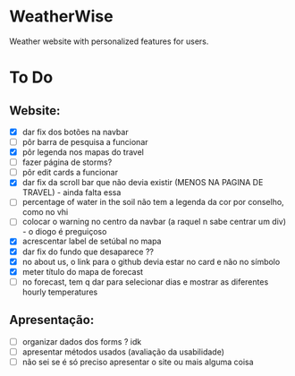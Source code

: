# WeatherWise
Weather website with personalized features for users. 

# To Do
## Website:
- [x] dar fix dos botões na navbar
- [ ] pôr barra de pesquisa a funcionar
- [x] pôr legenda nos mapas do travel
- [ ] fazer página de storms?
- [ ] pôr edit cards a funcionar
- [x] dar fix da scroll bar que não devia existir (MENOS NA PAGINA DE TRAVEL) - ainda falta essa
- [ ] percentage of water in the soil não tem a legenda da cor por conselho, como no vhi
- [ ] colocar o warning no centro da navbar (a raquel n sabe centrar um div) - o diogo é preguiçoso
- [x] acrescentar label de setúbal no mapa
- [x] dar fix do fundo que desaparece ??
- [x] no about us, o link para o github devia estar no card e não no símbolo
- [x] meter título do mapa de forecast
- [ ] no forecast, tem q dar para selecionar dias e mostrar as diferentes hourly temperatures

## Apresentação:
- [ ] organizar dados dos forms ? idk
- [ ] apresentar métodos usados (avaliação da usabilidade)
- [ ] não sei se é só preciso apresentar o site ou mais alguma coisa
